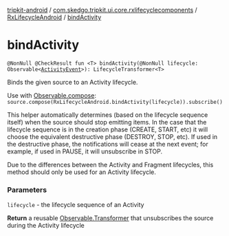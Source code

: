 [tripkit-android](../../index.md) / [com.skedgo.tripkit.ui.core.rxlifecyclecomponents](../index.md) / [RxLifecycleAndroid](index.md) / [bindActivity](./bind-activity.md)

# bindActivity

`@NonNull @CheckResult fun <T> bindActivity(@NonNull lifecycle: Observable<`[`ActivityEvent`](../-activity-event/index.md)`>): LifecycleTransformer<T>`

Binds the given source to an Activity lifecycle.

Use with [Observable.compose](#):
`source.compose(RxLifecycleAndroid.bindActivity(lifecycle)).subscribe()`

This helper automatically determines (based on the lifecycle sequence itself) when the source
should stop emitting items. In the case that the lifecycle sequence is in the
creation phase (CREATE, START, etc) it will choose the equivalent destructive phase (DESTROY,
STOP, etc). If used in the destructive phase, the notifications will cease at the next event;
for example, if used in PAUSE, it will unsubscribe in STOP.

Due to the differences between the Activity and Fragment lifecycles, this method should only
be used for an Activity lifecycle.

### Parameters

`lifecycle` - the lifecycle sequence of an Activity

**Return**
a reusable [Observable.Transformer](#) that unsubscribes the source during the Activity lifecycle

